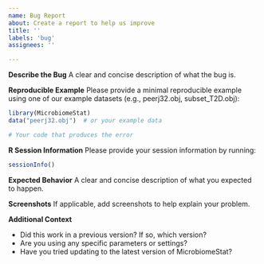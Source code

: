 ```yaml
---
name: Bug Report
about: Create a report to help us improve
title: ''
labels: 'bug'
assignees: ''

---
```


**Describe the Bug**
A clear and concise description of what the bug is.

**Reproducible Example**
Please provide a minimal reproducible example using one of our example datasets (e.g., peerj32.obj, subset_T2D.obj):

```r
library(MicrobiomeStat)
data("peerj32.obj")  # or your example data

# Your code that produces the error
```

**R Session Information**
Please provide your session information by running:
```r
sessionInfo()
```

**Expected Behavior**
A clear and concise description of what you expected to happen.

**Screenshots**
If applicable, add screenshots to help explain your problem.

**Additional Context**
- Did this work in a previous version? If so, which version?
- Are you using any specific parameters or settings?
- Have you tried updating to the latest version of MicrobiomeStat?